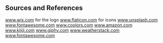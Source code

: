 ## Sources and References

www.wix.com for the logo
www.flaticon.com for icons
www.unsplash.com
www.fontawesome.com
www.coolors.com
www.amazon.com
www.kijiji.com
www.giphy.com
www.weatherstack.com
www.fontawesome.com
